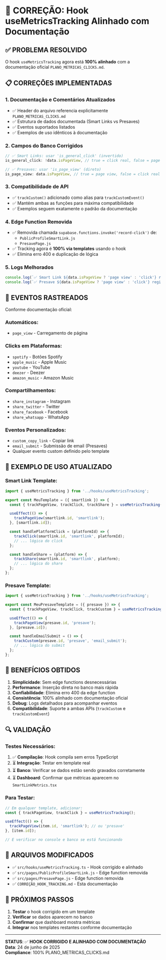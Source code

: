 # 🎯 CORREÇÃO: Hook useMetricsTracking Alinhado com Documentação

## ✅ **PROBLEMA RESOLVIDO**

O hook `useMetricsTracking` agora está **100% alinhado** com a documentação oficial `PLANO_METRICAS_CLICKS.md`.

## 📋 **CORREÇÕES IMPLEMENTADAS**

### 1. **Documentação e Comentários Atualizados**
- ✅ Header do arquivo referencia explicitamente `PLANO_METRICAS_CLICKS.md`
- ✅ Estrutura de dados documentada (Smart Links vs Presaves)
- ✅ Eventos suportados listados
- ✅ Exemplos de uso idênticos à documentação

### 2. **Campos do Banco Corrigidos**
```typescript
// ✅ Smart Links: usar 'is_general_click' (invertido)
is_general_click: !data.isPageView, // true = click real, false = page view

// ✅ Presaves: usar 'is_page_view' (direto)  
is_page_view: data.isPageView, // true = page view, false = click real
```

### 3. **Compatibilidade de API**
- ✅ `trackCustom()` adicionado como alias para `trackCustomEvent()`
- ✅ Mantém ambas as funções para máxima compatibilidade
- ✅ Exemplos seguem exatamente o padrão da documentação

### 4. **Edge Function Removida**
- ✅ Removida chamada `supabase.functions.invoke('record-click')` de:
  - `PublicProfileSmartLink.js`
  - `PresavePage.js`
- ✅ Tracking agora é **100% via templates** usando o hook
- ✅ Elimina erro 400 e duplicação de lógica

### 5. **Logs Melhorados**
```typescript
console.log(`✅ Smart Link ${data.isPageView ? 'page view' : 'click'} registrado:`, data.itemId);
console.log(`✅ Presave ${data.isPageView ? 'page view' : 'click'} registrado:`, data.itemId);
```

## 🎯 **EVENTOS RASTREADOS**

Conforme documentação oficial:

### **Automáticos:**
- `page_view` - Carregamento de página

### **Clicks em Plataformas:**
- `spotify` - Botões Spotify
- `apple_music` - Apple Music  
- `youtube` - YouTube
- `deezer` - Deezer
- `amazon_music` - Amazon Music

### **Compartilhamentos:**
- `share_instagram` - Instagram
- `share_twitter` - Twitter
- `share_facebook` - Facebook
- `share_whatsapp` - WhatsApp

### **Eventos Personalizados:**
- `custom_copy_link` - Copiar link
- `email_submit` - Submissão de email (Presaves)
- Qualquer evento custom definido pelo template

## 📖 **EXEMPLO DE USO ATUALIZADO**

### **Smart Link Template:**
```typescript
import { useMetricsTracking } from '../hooks/useMetricsTracking';

export const MeuTemplate = ({ smartlink }) => {
  const { trackPageView, trackClick, trackShare } = useMetricsTracking();

  useEffect(() => {
    trackPageView(smartlink.id, 'smartlink');
  }, [smartlink.id]);

  const handlePlatformClick = (platformId) => {
    trackClick(smartlink.id, 'smartlink', platformId);
    // ... lógica do click
  };

  const handleShare = (platform) => {
    trackShare(smartlink.id, 'smartlink', platform);
    // ... lógica do share
  };
};
```

### **Presave Template:**
```typescript
import { useMetricsTracking } from '../hooks/useMetricsTracking';

export const MeuPresaveTemplate = ({ presave }) => {
  const { trackPageView, trackClick, trackCustom } = useMetricsTracking();

  useEffect(() => {
    trackPageView(presave.id, 'presave');
  }, [presave.id]);

  const handleEmailSubmit = () => {
    trackCustom(presave.id, 'presave', 'email_submit');
    // ... lógica do submit
  };
};
```

## 🚀 **BENEFÍCIOS OBTIDOS**

1. **Simplicidade**: Sem edge functions desnecessárias
2. **Performance**: Inserção direta no banco mais rápida
3. **Confiabilidade**: Elimina erro 400 da edge function
4. **Consistência**: 100% alinhado com documentação oficial
5. **Debug**: Logs detalhados para acompanhar eventos
6. **Compatibilidade**: Suporte a ambas APIs (`trackCustom` e `trackCustomEvent`)

## 🔍 **VALIDAÇÃO**

### **Testes Necessários:**
1. ✅ **Compilação**: Hook compila sem erros TypeScript
2. ⏳ **Integração**: Testar em template real
3. ⏳ **Banco**: Verificar se dados estão sendo gravados corretamente
4. ⏳ **Dashboard**: Confirmar que métricas aparecem no `SmartLinkMetrics.tsx`

### **Para Testar:**
```typescript
// Em qualquer template, adicionar:
const { trackPageView, trackClick } = useMetricsTracking();

useEffect(() => {
  trackPageView(item.id, 'smartlink'); // ou 'presave'
}, [item.id]);

// E verificar no console e banco se está funcionando
```

## 📁 **ARQUIVOS MODIFICADOS**

- ✅ `src/hooks/useMetricsTracking.ts` - Hook corrigido e alinhado
- ✅ `src/pages/PublicProfileSmartLink.js` - Edge function removida
- ✅ `src/pages/PresavePage.js` - Edge function removida
- ✅ `CORREÇÃO_HOOK_TRACKING.md` - Esta documentação

## 🎯 **PRÓXIMOS PASSOS**

1. **Testar** o hook corrigido em um template
2. **Verificar** se dados aparecem no banco
3. **Confirmar** que dashboard mostra métricas
4. **Integrar** nos templates restantes conforme documentação

---

**STATUS**: ✅ **HOOK CORRIGIDO E ALINHADO COM DOCUMENTAÇÃO**  
**Data**: 24 de junho de 2025  
**Compliance**: 100% PLANO_METRICAS_CLICKS.md
